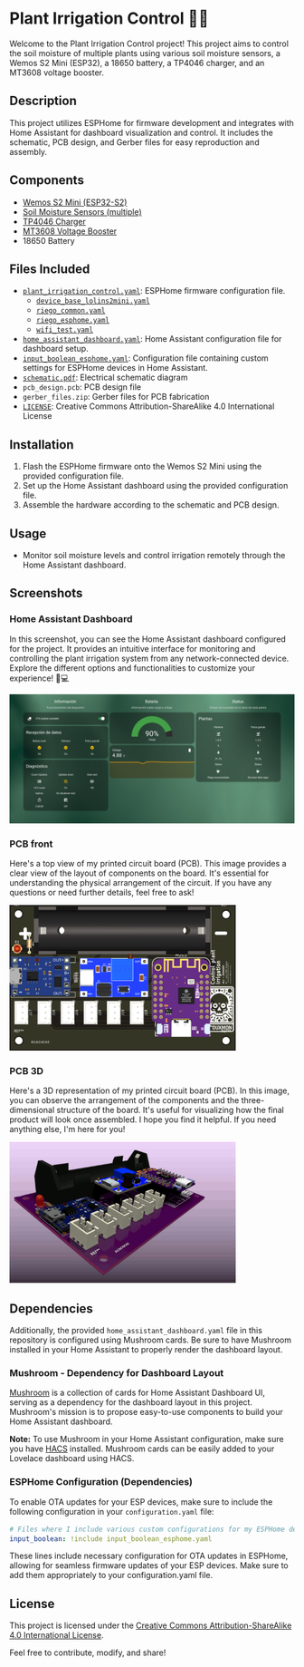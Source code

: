 # Plant Irrigation Control 🌱💧

Welcome to the Plant Irrigation Control project! This project aims to control the soil moisture of multiple plants using various soil moisture sensors, a Wemos S2 Mini (ESP32), a 18650 battery, a TP4046 charger, and an MT3608 voltage booster.

## Description
This project utilizes ESPHome for firmware development and integrates with Home Assistant for dashboard visualization and control. It includes the schematic, PCB design, and Gerber files for easy reproduction and assembly.

## Components
- [Wemos S2 Mini (ESP32-S2)](https://www.aliexpress.com/item/1005006157693055.html)
- [Soil Moisture Sensors (multiple)](https://www.aliexpress.com/item/1005005261267226.html)
- [TP4046 Charger](https://www.aliexpress.com/item/1005006365875594.html)
- [MT3608 Voltage Booster](https://www.aliexpress.com/item/1005006365807934.html)
- 18650 Battery

## Files Included
- [`plant_irrigation_control.yaml`](./firmware/plant_irrigation_control.yaml): ESPHome firmware configuration file.
    - [`device_base_lolins2mini.yaml`](./firmware/common/device_base_lolins2mini.yaml)
    - [`riego_common.yaml`](./firmware/common/riego_common.yaml)
    - [`riego_esphome.yaml`](./firmware/common/riego_esphome.yaml)
    - [`wifi_test.yaml`](./firmware/common/wifi_test.yaml)
- [`home_assistant_dashboard.yaml`](./home_assistant/home_assistant_dashboard.yaml): Home Assistant configuration file for dashboard setup.
- [`input_boolean_esphome.yaml`](./home_assistant/input_boolean_esphome.yaml): Configuration file containing custom settings for ESPHome devices in Home Assistant.
- [`schematic.pdf`](./hardware/schematic.pdf): Electrical schematic diagram
- `pcb_design.pcb`: PCB design file
- `gerber_files.zip`: Gerber files for PCB fabrication
- [`LICENSE`](./LICENSE): Creative Commons Attribution-ShareAlike 4.0 International License

## Installation
1. Flash the ESPHome firmware onto the Wemos S2 Mini using the provided configuration file.
2. Set up the Home Assistant dashboard using the provided configuration file.
3. Assemble the hardware according to the schematic and PCB design.

## Usage
- Monitor soil moisture levels and control irrigation remotely through the Home Assistant dashboard.

## Screenshots

### Home Assistant Dashboard

In this screenshot, you can see the Home Assistant dashboard configured for the project. It provides an intuitive interface for monitoring and controlling the plant irrigation system from any network-connected device. Explore the different options and functionalities to customize your experience! 🌿💻

[<img src="screenshots/dashboard_ha.png" width="800" alt="Home Assistant Dashboard"/>](screenshots/dashboard_ha.png)

### PCB front

Here's a top view of my printed circuit board (PCB). This image provides a clear view of the layout of components on the board. It's essential for understanding the physical arrangement of the circuit. If you have any questions or need further details, feel free to ask!

[<img src="screenshots/PCB-front.png" width="400" alt="PCB top view"/>](screenshots/PCB-front.png)

### PCB 3D

Here's a 3D representation of my printed circuit board (PCB). In this image, you can observe the arrangement of the components and the three-dimensional structure of the board. It's useful for visualizing how the final product will look once assembled. I hope you find it helpful. If you need anything else, I'm here for you!

[<img src="screenshots/PCB-3D.gif" width="400" alt="PCB 3D animation"/>](screenshots/PCB-3D.gif)

## Dependencies

Additionally, the provided `home_assistant_dashboard.yaml` file in this repository is configured using Mushroom cards. Be sure to have Mushroom installed in your Home Assistant to properly render the dashboard layout.

### Mushroom - Dependency for Dashboard Layout
[Mushroom](https://github.com/piitaya/lovelace-mushroom/) is a collection of cards for Home Assistant Dashboard UI, serving as a dependency for the dashboard layout in this project. Mushroom's mission is to propose easy-to-use components to build your Home Assistant dashboard.

**Note:** To use Mushroom in your Home Assistant configuration, make sure you have [HACS](https://hacs.xyz/) installed. Mushroom cards can be easily added to your Lovelace dashboard using HACS.

### ESPHome Configuration (Dependencies)

To enable OTA updates for your ESP devices, make sure to include the following configuration in your `configuration.yaml` file:

```yaml
# Files where I include various custom configurations for my ESPHome devices.
input_boolean: !include input_boolean_esphome.yaml
```
These lines include necessary configuration for OTA updates in ESPHome, allowing for seamless firmware updates of your ESP devices. Make sure to add them appropriately to your configuration.yaml file.
## License
This project is licensed under the [Creative Commons Attribution-ShareAlike 4.0 International License](LICENSE).

Feel free to contribute, modify, and share!

